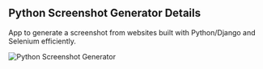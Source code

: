 Python Screenshot Generator Details
--------

App to generate a screenshot from websites built with Python/Django and Selenium efficiently.

![Python Screenshot Generator](/static/img/python_screenshot_generator.png)
